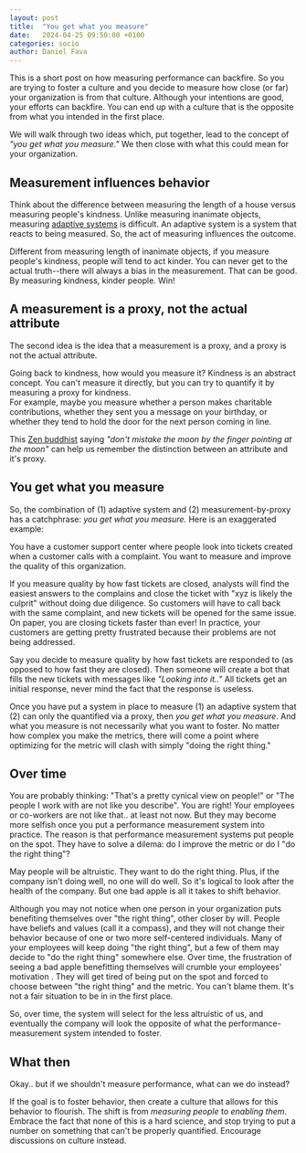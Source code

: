 ```yaml
---
layout: post
title:  "You get what you measure"
date:   2024-04-25 09:50:00 +0100
categories: socio
author: Daniel Fava
---
```

This is a short post on how measuring performance can backfire.  So you are trying to foster a culture and you decide to measure how close (or far) your organization is from that culture.  Although your intentions are good, your efforts can backfire. You can end up with a culture that is the opposite from what you intended in the first place.

We will walk through two ideas which, put together, lead to the concept of _"you get what you measure."_  We then close with what this could mean for your organization.

<!--more-->


## Measurement influences behavior

Think about the difference between measuring the length of a house versus measuring people's kindness.
Unlike measuring inanimate objects, measuring [adaptive systems](https://en.wikipedia.org/wiki/Adaptive_system) is difficult.  An adaptive system is a system that reacts to being measured.  So, the act of measuring influences the outcome.  

Different from measuring length of inanimate objects, if you measure people's kindness, people will tend to act kinder.  You can never get to the actual truth--there will always a bias in the measurement.
That can be good.  By measuring kindness, kinder people.  Win!

## A measurement is a proxy, not the actual attribute

The second idea is the idea that a measurement is a proxy, and a proxy is not the actual attribute.

Going back to kindness, how would you measure it?
Kindness is an abstract concept.  You can't measure it directly, but you can try to quantify it by measuring a proxy for kindness.  
For example, maybe you measure whether a person makes charitable contributions, whether they sent you a message on your birthday, or whether they tend to hold the door for the next person coming in line.

This [Zen buddhist](https://en.wikipedia.org/wiki/Zen#cite_note-FOOTNOTESuzuki1997154-135) saying
_"don't mistake the moon by the finger pointing at the moon"_
can help us remember the distinction between an attribute and it's proxy.



## You get what you measure

So, the combination of (1) adaptive system and (2) measurement-by-proxy has a catchphrase: _you get what you measure._
Here is an exaggerated example:

You have a customer support center where people look into tickets created when a customer calls with a complaint.  You want to measure and improve the quality of this organization.

If you measure quality by how fast tickets are closed, analysts will find the easiest answers to the complains and close the ticket with "xyz is likely the culprit" without doing due diligence.  So customers will have to call back with the same complaint, and new tickets will be opened for the same issue.  On paper, you are closing tickets faster than ever!  In practice, your customers are getting pretty frustrated because their problems are not being addressed.

Say you decide to measure quality by how fast tickets are responded to (as opposed to how fast they are closed).  Then someone will create a bot that fills the new tickets with messages like _"Looking into it.."_  All tickets get an initial response, never mind the fact that the response is useless.

Once you have put a system in place to measure (1) an adaptive system that (2) can only the quantified via a proxy, then _you get what you measure_.  And what you measure is not necessarily what you want to foster.  No matter how complex you make the metrics, there will come a point where optimizing for the metric will clash with simply "doing the right thing." 

## Over time

You are probably thinking: "That's a pretty cynical view on people!" or "The people I work with are not like you describe".
You are right!  Your employees or co-workers are not like that.. at least not now.  But they may become more selfish once you put a performance measurement system into practice.  The reason is that performance measurement systems put people on the spot. They have to solve a dilema: do I improve the metric or do I "do the right thing"?


May people will be altruistic.  They want to do the right thing.  Plus, if the company isn't doing well, no one will do well.  So it's logical to look after the health of the company. But one bad apple is all it takes to shift behavior.

Although you may not notice when one person in your organization puts benefiting themselves over "the right thing", other closer by will.  People have beliefs and values (call it a compass), and they will not change their behavior because of one or two more self-centered individuals.  Many of your employees will keep doing "the right thing", but a few of them may decide to "do the right thing" somewhere else.  Over time, the frustration of seeing a bad apple benefitting themselves will crumble your employees' motivation .  They will get tired of being put on the spot and forced to choose between "the right thing" and the metric.  You can't blame them.  It's not a fair situation to be in in the first place.

So, over time, the system will select for the less altruistic of us, and eventually the company will look the opposite of what the performance-measurement system intended to foster.


## What then

Okay.. but if we shouldn't measure performance, what can we do instead?

If the goal is to foster behavior, then create a culture that allows for this behavior to flourish.  The shift is from _measuring people_ to _enabling them_.  Embrace the fact that none of this is a hard science, and stop trying to put a number on something that can't be properly quantified.  Encourage discussions on culture instead.
